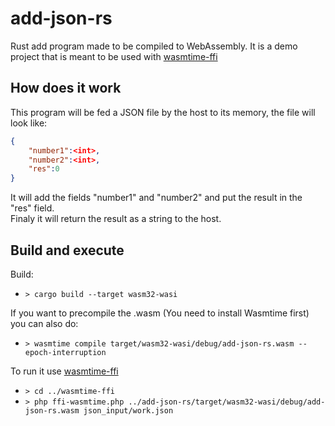 # add-json-rs
Rust add program made to be compiled to WebAssembly.
It is a demo project that is meant to be used with [wasmtime-ffi](../wasmtime-ffi/ffi-wasmtime.php)

## How does it work
This program will be fed a JSON file by the host to its memory, the file will look like:
```JSON
{
    "number1":<int>,
    "number2":<int>,
    "res":0
}
```
It will add the fields "number1" and "number2" and put the result in the "res" field. \
Finaly it will return the result as a string to the host.

## Build and execute
Build:
- `> cargo build --target wasm32-wasi`

If you want to precompile the .wasm (You need to install Wasmtime first) you can also do:
- `> wasmtime compile target/wasm32-wasi/debug/add-json-rs.wasm --epoch-interruption`

To run it use [wasmtime-ffi](../wasmtime-ffi/ffi-wasmtime.php)
- `> cd ../wasmtime-ffi`
- `> php ffi-wasmtime.php ../add-json-rs/target/wasm32-wasi/debug/add-json-rs.wasm json_input/work.json`